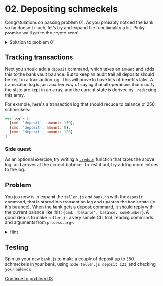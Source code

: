 # 02. Depositing schmeckels

Congratulations on passing problem 01. As you probably noticed the bank so far
doesn't much, let's try and expand the functionality a bit. Pinky promise we'll
get to the crypto soon!

<details>
  <summary>Solution to problem 01</summary>

```js
// bank.js
var jsonStream = require('duplex-json-stream')
var net = require('net')

var server = net.createServer(function (socket) {
  socket = jsonStream(socket)

  socket.on('data', function (msg) {
    console.log('Bank received:', msg)
    socket.write({cmd: 'balance', balance: 0})
  })
})

server.listen(3876)
```

```js
// teller.js
var jsonStream = require('duplex-json-stream')
var net = require('net')

var client = jsonStream(net.connect(3876))

client.on('data', function (msg) {
  console.log('Teller received:', msg)
})

client.end({cmd: 'balance'})
```

</details>

## Tracking transactions

Next you should add a `deposit` command, which takes an `amount` and adds this
to the bank vault balance. But to keep an audit trail all deposits should be
kept in a transaction log. This will prove to have lots of benefits later. A
transaction log is just another way of saying that all operations that modify
the state are kept in an array, and the current state is derived by `.reduce`ing
this array.

For example, here's a transaction log that should reduce to balance of
250 schmeckels:

```js
var log = [
  {cmd: 'deposit', amount: 130},
  {cmd: 'deposit', amount: 0},
  {cmd: 'deposit', amount: 120}
]
```

### Side quest

As an optional exercise, try writing a [`.reduce`](https://developer.mozilla.org/en-US/docs/Web/JavaScript/Reference/Global_Objects/Array/Reduce)
function that takes the above log, and arrives at the correct balance. To test
it out, try adding more entries to the log.

## Problem

You job now is to expand the `teller.js` and `bank.js` with the `deposit`
command, that is stored in a transaction log and updates the bank state (ie.
it's balance). When the bank gets a deposit command, it should reply with the
current balance like this: `{cmd: 'balance', balance: someNumber}`.
A good idea is to make `teller.js` a very simple CLI tool, reading commands and
arguments from `process.argv`.

<details>
  <summary>Hint</summary>

You can easily handle multiple commands using a switch statement like this:

```js
switch (command) {
  case 'balance':
    // ...
    break

  case 'deposit':
    // ...
    break

  default:
    // Unknown command
    break
}
```

</details>

## Testing

Spin up your new `bank.js` to make a couple of deposit up to 250 schmeckels in
your bank, using `node teller.js deposit 123`, and checking your balance.

[Continue to problem 03](03.md)
